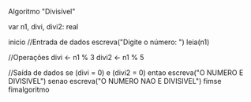 Algoritmo "Divisível"

var
   n1, divi, divi2: real
   
inicio
   //Entrada de dados
   escreva("Digite o número: ")
   leia(n1)
   
   //Operações
   divi <- n1 % 3
   divi2 <- n1 % 5
   
   //Saída de dados
   se (divi = 0) e (divi2 = 0) entao
      escreva("O NUMERO E DIVISIVEL")
   senao
      escreva("O NUMERO NAO E DIVISIVEL")
   fimse
fimalgoritmo
